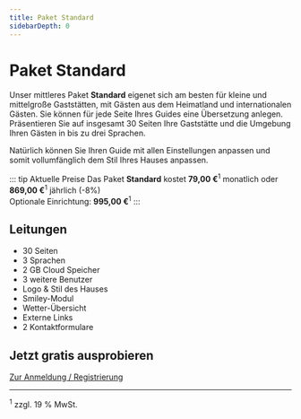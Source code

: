 ```yaml
---
title: Paket Standard
sidebarDepth: 0
---
```

# Paket Standard

Unser mittleres Paket **Standard** eigenet sich am besten für kleine und mittelgroße Gaststätten, mit Gästen aus dem Heimatland und internationalen Gästen. Sie können für jede Seite Ihres Guides eine Übersetzung anlegen. Präsentieren Sie auf insgesamt 30 Seiten Ihre Gaststätte und die Umgebung Ihren Gästen in bis zu drei Sprachen.

Natürlich können Sie Ihren Guide mit allen Einstellungen anpassen und somit vollumfänglich dem Stil Ihres Hauses anpassen.

::: tip Aktuelle Preise
Das Paket **Standard** kostet **79,00 €**<sup>1</sup> monatlich oder **869,00 €**<sup>1</sup> jährlich (-8%)  
Optionale Einrichtung: **995,00 €**<sup>1</sup>
:::

## Leitungen

- 30 Seiten
- 3 Sprachen
- 2 GB Cloud Speicher
- 3 weitere Benutzer
- Logo & Stil des Hauses
- Smiley-Modul
- Wetter-Übersicht
- Externe Links
- 2 Kontaktformulare

## Jetzt gratis ausprobieren

[Zur Anmeldung / Registrierung](https://guestsguide.com/cms)

---

<sup>1</sup> zzgl. 19 % MwSt.
